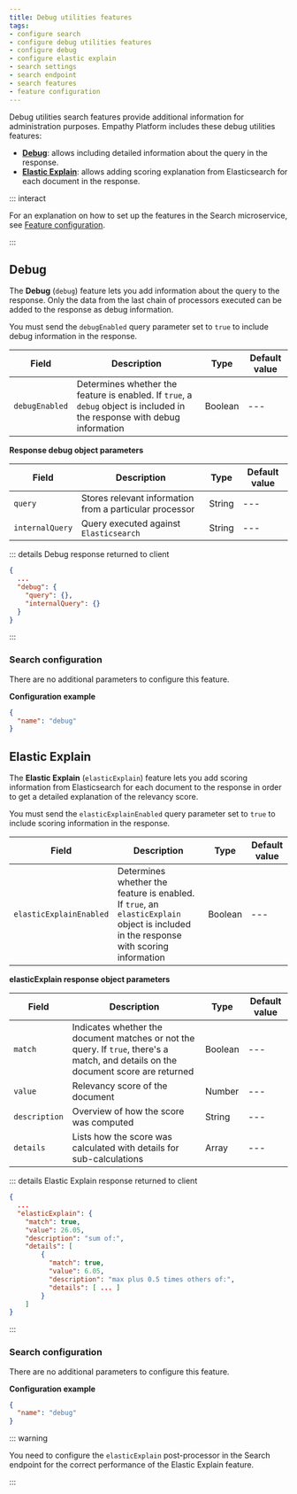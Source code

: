 ```yaml
---
title: Debug utilities features
tags:
- configure search
- configure debug utilities features
- configure debug
- configure elastic explain
- search settings
- search endpoint
- search features
- feature configuration
---
```


Debug utilities search features provide additional information for administration purposes. Empathy Platform includes these debug utilities features:

- [**Debug**](#debug): allows including detailed information about the query in the response.
- [**Elastic Explain**](#elastic-explain): allows adding scoring explanation from Elasticsearch for each document in the response.

::: interact

For an explanation on how to set up the features in the Search microservice, see [Feature configuration](readme.md#feature-configuration).

:::


## Debug
The **Debug** (`debug`) feature lets you add information about the query to the response. Only the data from the last chain of processors executed can be added to the response as debug information.

You must send the `debugEnabled` query parameter set to `true` to include debug information in the response.

Field | Description | Type | Default value
--- | --- | --- | ---
`debugEnabled` | Determines whether the feature is enabled. If `true`, a `debug` object is included in the response with debug information | Boolean | ---


**Response debug object parameters**

Field | Description | Type | Default value
--- | --- | --- | ---
`query` | Stores relevant information from a particular processor | String | ---
`internalQuery` | Query executed against `Elasticsearch` | String | ---

::: details Debug response returned to client

```json
{
  ...
  "debug": {
    "query": {},
    "internalQuery": {}
  }
}
```
:::


### Search configuration
There are no additional parameters to configure this feature. 

**Configuration example**  

```json
{
  "name": "debug"
}
```


## Elastic Explain
The **Elastic Explain** (`elasticExplain`) feature lets you add scoring information from Elasticsearch for each document to the response in order to get a detailed explanation of the relevancy score.

You must send the `elasticExplainEnabled` query parameter set to `true` to include scoring information in the response.

Field | Description | Type | Default value
--- | --- | --- | ---
`elasticExplainEnabled` | Determines whether the feature is enabled. If `true`, an `elasticExplain` object is included in the response with scoring information | Boolean | ---

**elasticExplain response object parameters**  

Field | Description | Type | Default value
--- | --- | --- | ---
`match` | Indicates whether the document matches or not the query. If  `true`, there's a match, and details on the document score are returned | Boolean | ---
`value` | Relevancy score of the document | Number | ---
`description` | Overview of how the score was computed | String | --- 
`details` | Lists how the score was calculated with details for sub-calculations | Array | ---

::: details Elastic Explain response returned to client

```json
{
  ...
  "elasticExplain": {
    "match": true,
    "value": 26.05,
    "description": "sum of:",
    "details": [
    	{
    	  "match": true,
    	  "value": 6.05,
    	  "description": "max plus 0.5 times others of:",
    	  "details": [ ... ]
        }
    ]
}

```
:::


### Search configuration  
There are no additional parameters to configure this feature. 

**Configuration example**  

```json
{
  "name": "debug"
}
```

::: warning

You need to configure the `elasticExplain` post-processor in the Search endpoint for the correct performance of the Elastic Explain feature.

:::

<!-- Include link to post-processor doc when ready -->









